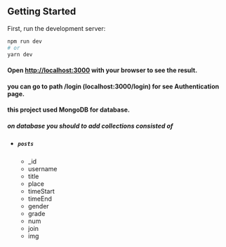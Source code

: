 ## Getting Started

First, run the development server:

```bash
npm run dev
# or
yarn dev
```

#### Open [http://localhost:3000](http://localhost:3000) with your browser to see the result.

#### you can go to path /login (localhost:3000/login) for see Authentication page.
#### this project used MongoDB for database.
##### on database you should to add collections consisted of
- ##### `posts`
  - _id
  - username
  - title
  - place
  - timeStart
  - timeEnd
  - gender
  - grade
  - num
  - join
  - img
